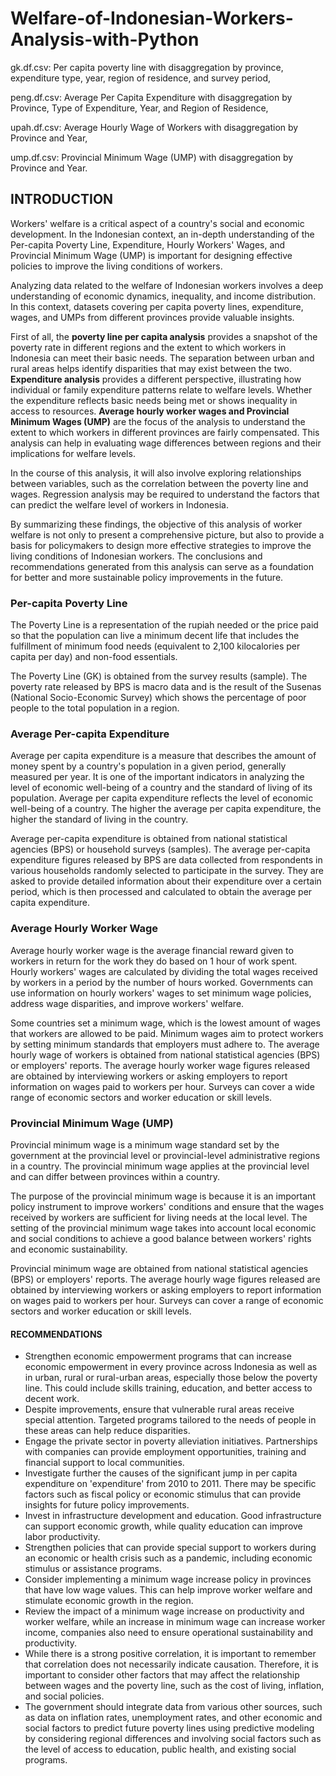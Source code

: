 # Welfare-of-Indonesian-Workers-Analysis-with-Python

gk.df.csv: Per capita poverty line with disaggregation by province, expenditure type, year, region of residence, and survey period,

peng.df.csv: Average Per Capita Expenditure with disaggregation by Province, Type of Expenditure, Year, and Region of Residence,

upah.df.csv: Average Hourly Wage of Workers with disaggregation by Province and Year,

ump.df.csv: Provincial Minimum Wage (UMP) with disaggregation by Province and Year.

## INTRODUCTION
Workers' welfare is a critical aspect of a country's social and economic development. In the Indonesian context, an in-depth understanding of the Per-capita Poverty Line, Expenditure, Hourly Workers' Wages, and Provincial Minimum Wage (UMP) is important for designing effective policies to improve the living conditions of workers.

Analyzing data related to the welfare of Indonesian workers involves a deep understanding of economic dynamics, inequality, and income distribution. In this context, datasets covering per capita poverty lines, expenditure, wages, and UMPs from different provinces provide valuable insights.

First of all, the **poverty line per capita analysis** provides a snapshot of the poverty rate in different regions and the extent to which workers in Indonesia can meet their basic needs. The separation between urban and rural areas helps identify disparities that may exist between the two.
**Expenditure analysis** provides a different perspective, illustrating how individual or family expenditure patterns relate to welfare levels. Whether the expenditure reflects basic needs being met or shows inequality in access to resources.
**Average hourly worker wages and Provincial Minimum Wages (UMP)** are the focus of the analysis to understand the extent to which workers in different provinces are fairly compensated. This analysis can help in evaluating wage differences between regions and their implications for welfare levels.

In the course of this analysis, it will also involve exploring relationships between variables, such as the correlation between the poverty line and wages. Regression analysis may be required to understand the factors that can predict the welfare level of workers in Indonesia.

By summarizing these findings, the objective of this analysis of worker welfare is not only to present a comprehensive picture, but also to provide a basis for policymakers to design more effective strategies to improve the living conditions of Indonesian workers. The conclusions and recommendations generated from this analysis can serve as a foundation for better and more sustainable policy improvements in the future.

### Per-capita Poverty Line

The Poverty Line is a representation of the rupiah needed or the price paid so that the population can live a minimum decent life that includes the fulfillment of minimum food needs (equivalent to 2,100 kilocalories per capita per day) and non-food essentials.

The Poverty Line (GK) is obtained from the survey results (sample). The poverty rate released by BPS is macro data and is the result of the Susenas (National Socio-Economic Survey) which shows the percentage of poor people to the total population in a region.

### Average Per-capita Expenditure

Average per capita expenditure is a measure that describes the amount of money spent by a country's population in a given period, generally measured per year. It is one of the important indicators in analyzing the level of economic well-being of a country and the standard of living of its population. Average per capita expenditure reflects the level of economic well-being of a country. The higher the average per capita expenditure, the higher the standard of living in the country.

Average per-capita expenditure is obtained from national statistical agencies (BPS) or household surveys (samples). The average per-capita expenditure figures released by BPS are data collected from respondents in various households randomly selected to participate in the survey. They are asked to provide detailed information about their expenditure over a certain period, which is then processed and calculated to obtain the average per capita expenditure.

### Average Hourly Worker Wage

Average hourly worker wage is the average financial reward given to workers in return for the work they do based on 1 hour of work spent. Hourly workers' wages are calculated by dividing the total wages received by workers in a period by the number of hours worked. Governments can use information on hourly workers' wages to set minimum wage policies, address wage disparities, and improve workers' welfare.

Some countries set a minimum wage, which is the lowest amount of wages that workers are allowed to be paid. Minimum wages aim to protect workers by setting minimum standards that employers must adhere to.
The average hourly wage of workers is obtained from national statistical agencies (BPS) or employers' reports. The average hourly worker wage figures released are obtained by interviewing workers or asking employers to report information on wages paid to workers per hour. Surveys can cover a wide range of economic sectors and worker education or skill levels.

### Provincial Minimum Wage (UMP)

Provincial minimum wage is a minimum wage standard set by the government at the provincial level or provincial-level administrative regions in a country. The provincial minimum wage applies at the provincial level and can differ between provinces within a country.

The purpose of the provincial minimum wage is because it is an important policy instrument to improve workers' conditions and ensure that the wages received by workers are sufficient for living needs at the local level. The setting of the provincial minimum wage takes into account local economic and social conditions to achieve a good balance between workers' rights and economic sustainability.

Provincial minimum wage 
are obtained from national statistical agencies (BPS) or employers' reports. The average hourly wage figures released are obtained by interviewing workers or asking employers to report information on wages paid to workers per hour. Surveys can cover a range of economic sectors and worker education or skill levels.

#### RECOMMENDATIONS

- Strengthen economic empowerment programs that can increase economic empowerment in every province across Indonesia as well as in urban, rural or rural-urban areas, especially those below the poverty line. This could include skills training, education, and better access to decent work.
- Despite improvements, ensure that vulnerable rural areas receive special attention. Targeted programs tailored to the needs of people in these areas can help reduce disparities.
- Engage the private sector in poverty alleviation initiatives. Partnerships with companies can provide employment opportunities, training and financial support to local communities.
- Investigate further the causes of the significant jump in per capita expenditure on 'expenditure' from 2010 to 2011. There may be specific factors such as fiscal policy or economic stimulus that can provide insights for future policy improvements.
- Invest in infrastructure development and education. Good infrastructure can support economic growth, while quality education can improve labor productivity.
- Strengthen policies that can provide special support to workers during an economic or health crisis such as a pandemic, including economic stimulus or assistance programs.
- Consider implementing a minimum wage increase policy in provinces that have low wage values. This can help improve worker welfare and stimulate economic growth in the region.
- Review the impact of a minimum wage increase on productivity and worker welfare, while an increase in minimum wage can increase worker income, companies also need to ensure operational sustainability and productivity.
- While there is a strong positive correlation, it is important to remember that correlation does not necessarily indicate causation. Therefore, it is important to consider other factors that may affect the relationship between wages and the poverty line, such as the cost of living, inflation, and social policies.
- The government should integrate data from various other sources, such as data on inflation rates, unemployment rates, and other economic and social factors to predict future poverty lines using predictive modeling by considering regional differences and involving social factors such as the level of access to education, public health, and existing social programs.
